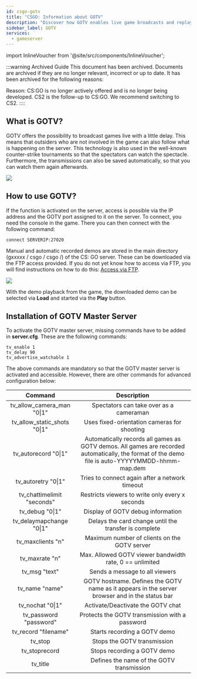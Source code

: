```yaml
---
id: csgo-gotv
title: "CSGO: Information about GOTV"
description: "Discover how GOTV enables live game broadcasts and replay recordings for enhanced spectator experiences in CS:GO and similar games → Learn more now"
sidebar_label: GOTV
services:
  - gameserver
---
```


import InlineVoucher from '@site/src/components/InlineVoucher';

:::warning Archived Guide
This document has been archived. Documents are archived if they are no longer relevant, incorrect or up to date. It has been archived for the following reasons:

Reason: CS:GO is no longer actively offered and is no longer being developed. CS2 is the follow-up to CS:GO. We recommend switching to CS2.
::::



## What is GOTV?


GOTV offers the possibility to broadcast games live with a little delay. This means that outsiders who are not involved in the game can also follow what is happening on the server. This technology is also used in the well-known counter-strike tournaments so that the spectators can watch the spectacle. Furthermore, the transmissions can also be saved automatically, so that you can watch them again afterwards.

![](https://screensaver01.zap-hosting.com/index.php/s/qcewrMDCF2nzyie/preview)

<InlineVoucher />

## How to use GOTV?

If the function is activated on the server, access is possible via the IP address and the GOTV port assigned to it on the server. To connect, you need the console in the game. There you can then connect with the following command:

```
connect SERVERIP:27020
```


Manual and automatic recorded demos are stored in the main directory (gxxxxx / csgo / csgo /) of the CS: GO server. These can be downloaded via the FTP access provided. If you do not yet know how to access via FTP, you will find instructions on how to do this: [Access via FTP](gameserver-ftpaccess.md).


![](https://screensaver01.zap-hosting.com/index.php/s/enbMKLwNaeqdzxm/preview)



With the demo playback from the game, the downloaded demo can be selected via **Load** and started via the **Play** button.



## Installation of GOTV Master Server

To activate the GOTV master server, missing commands have to be added in **server.cfg**. These are the following commands:

```
tv_enable 1
tv_delay 90
tv_advertise_watchable 1
```



The above commands are mandatory so that the GOTV master server is activated and accessible. However, there are other commands for advanced configuration below:

|            Command            |                         Description                         |
| :--------------------------: | :----------------------------------------------------------: |
|  tv_allow_camera_man "0\|1"  |        Spectators can take over as a cameraman        |
| tv_allow_static_shots "0\|1" |    Uses fixed-orientation cameras for shooting    |
|     tv_autorecord "0\|1"     | Automatically records all games as GOTV demos. All games are recorded automatically, the format of the demo file is auto-YYYYYMMDD-hhmm-map.dem |
|     tv_autoretry "0\|1"      | Tries to connect again after a network timeout |
| tv_chattimelimit "seconds"  | Restricts viewers to write only every x seconds |
|       tv_debug "0\|1"        |             Display of GOTV debug information             |
|   tv_delaymapchange "0\|1"   | Delays the card change until the transfer is complete |
|      tv_maxclients "n"       |          Maximum number of clients on the GOTV server           |
|        tv_maxrate "n"        | Max. Allowed GOTV viewer bandwidth rate, 0 == unlimited |
|        tv_msg "text"         |           Sends a message to all viewers           |
|        tv_name "name"        | GOTV hostname. Defines the GOTV name as it appears in the server browser and in the status bar |
|       tv_nochat "0\|1"       |           Activate/Deactivate the GOTV chat           |
|    tv_password "password"    |       Protects the GOTV transmission with a password        |
|     tv_record "filename"     |             Starts recording a GOTV demo             |
|           tv_stop            |                 Stops the GOTV transmission                  |
|        tv_stoprecord         |            Stops recording a GOTV demo              |
|           tv_title           |           Defines the name of the GOTV transmission           |

<InlineVoucher />
